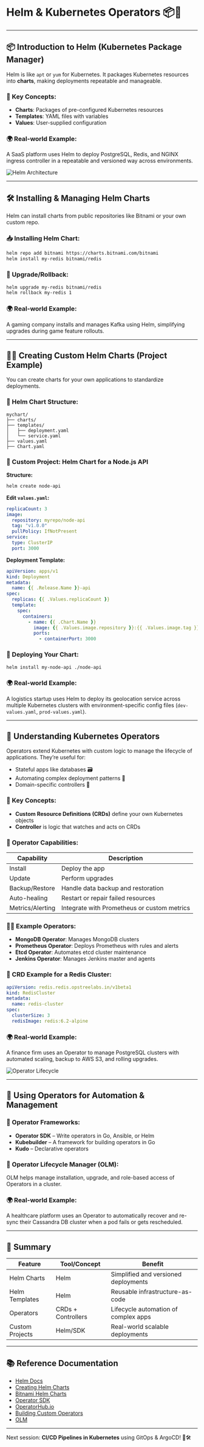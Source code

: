 # Helm & Kubernetes Operators 📦🤖

---

## 📦 Introduction to Helm (Kubernetes Package Manager)

Helm is like `apt` or `yum` for Kubernetes. It packages Kubernetes resources into **charts**, making deployments repeatable and manageable.

### 🧠 Key Concepts:
- **Charts**: Packages of pre-configured Kubernetes resources
- **Templates**: YAML files with variables
- **Values**: User-supplied configuration

### 🌍 Real-world Example:
A SaaS platform uses Helm to deploy PostgreSQL, Redis, and NGINX ingress controller in a repeatable and versioned way across environments.

![Helm Architecture](https://helm.sh/img/architecture-helm.svg)

---

## 🛠️ Installing & Managing Helm Charts

Helm can install charts from public repositories like Bitnami or your own custom repo.

### 📥 Installing Helm Chart:
```bash
helm repo add bitnami https://charts.bitnami.com/bitnami
helm install my-redis bitnami/redis
```

### 🔄 Upgrade/Rollback:
```bash
helm upgrade my-redis bitnami/redis
helm rollback my-redis 1
```

### 🌍 Real-world Example:
A gaming company installs and manages Kafka using Helm, simplifying upgrades during game feature rollouts.

---

## 🧑‍🍳 Creating Custom Helm Charts (Project Example)

You can create charts for your own applications to standardize deployments.

### 📁 Helm Chart Structure:
```
mychart/
├── charts/
├── templates/
│   ├── deployment.yaml
│   └── service.yaml
├── values.yaml
├── Chart.yaml
```

### 📂 Custom Project: Helm Chart for a Node.js API
**Structure:**
```bash
helm create node-api
```

**Edit `values.yaml`:**
```yaml
replicaCount: 3
image:
  repository: myrepo/node-api
  tag: "v1.0.0"
  pullPolicy: IfNotPresent
service:
  type: ClusterIP
  port: 3000
```

**Deployment Template:**
```yaml
apiVersion: apps/v1
kind: Deployment
metadata:
  name: {{ .Release.Name }}-api
spec:
  replicas: {{ .Values.replicaCount }}
  template:
    spec:
      containers:
        - name: {{ .Chart.Name }}
          image: {{ .Values.image.repository }}:{{ .Values.image.tag }}
          ports:
            - containerPort: 3000
```

### 🧪 Deploying Your Chart:
```bash
helm install my-node-api ./node-api
```

### 🌍 Real-world Example:
A logistics startup uses Helm to deploy its geolocation service across multiple Kubernetes clusters with environment-specific config files (`dev-values.yaml`, `prod-values.yaml`).

---

## 🤖 Understanding Kubernetes Operators

Operators extend Kubernetes with custom logic to manage the lifecycle of applications. They’re useful for:
- Stateful apps like databases 🗃️
- Automating complex deployment patterns 🔁
- Domain-specific controllers 🧠

### 🧠 Key Concepts:
- **Custom Resource Definitions (CRDs)** define your own Kubernetes objects
- **Controller** is logic that watches and acts on CRDs

### 🔨 Operator Capabilities:
| Capability         | Description                                 |
|--------------------|---------------------------------------------|
| Install            | Deploy the app                              |
| Update             | Perform upgrades                            |
| Backup/Restore     | Handle data backup and restoration          |
| Auto-healing       | Restart or repair failed resources          |
| Metrics/Alerting   | Integrate with Prometheus or custom metrics |

### 👨‍🔧 Example Operators:
- **MongoDB Operator**: Manages MongoDB clusters
- **Prometheus Operator**: Deploys Prometheus with rules and alerts
- **Etcd Operator**: Automates etcd cluster maintenance
- **Jenkins Operator**: Manages Jenkins master and agents

### 📸 CRD Example for a Redis Cluster:
```yaml
apiVersion: redis.redis.opstreelabs.in/v1beta1
kind: RedisCluster
metadata:
  name: redis-cluster
spec:
  clusterSize: 3
  redisImage: redis:6.2-alpine
```

### 🌍 Real-world Example:
A finance firm uses an Operator to manage PostgreSQL clusters with automated scaling, backup to AWS S3, and rolling upgrades.

![Operator Lifecycle](https://operatorframework.io/img/operator-capabilities.svg)

---

## 🔁 Using Operators for Automation & Management

### 🤹 Operator Frameworks:
- **Operator SDK** – Write operators in Go, Ansible, or Helm
- **Kubebuilder** – A framework for building operators in Go
- **Kudo** – Declarative operators

### 🧪 Operator Lifecycle Manager (OLM):
OLM helps manage installation, upgrade, and role-based access of Operators in a cluster.

### 🌍 Real-world Example:
A healthcare platform uses an Operator to automatically recover and re-sync their Cassandra DB cluster when a pod fails or gets rescheduled.

---

## 📌 Summary
| Feature             | Tool/Concept        | Benefit                                |
|----------------------|----------------------|-----------------------------------------|
| Helm Charts          | Helm                 | Simplified and versioned deployments    |
| Helm Templates       | Helm                 | Reusable infrastructure-as-code         |
| Operators            | CRDs + Controllers   | Lifecycle automation of complex apps    |
| Custom Projects      | Helm/SDK             | Real-world scalable deployments         |

---

## 📚 Reference Documentation
- [Helm Docs](https://helm.sh/docs/)
- [Creating Helm Charts](https://helm.sh/docs/chart_template_guide/)
- [Bitnami Helm Charts](https://bitnami.com/stacks/helm)
- [Operator SDK](https://sdk.operatorframework.io/)
- [OperatorHub.io](https://operatorhub.io/)
- [Building Custom Operators](https://kubernetes.io/docs/concepts/extend-kubernetes/operator/)
- [OLM](https://olm.operatorframework.io/)

---

Next session: **CI/CD Pipelines in Kubernetes** using GitOps & ArgoCD! 🔄🛠️

